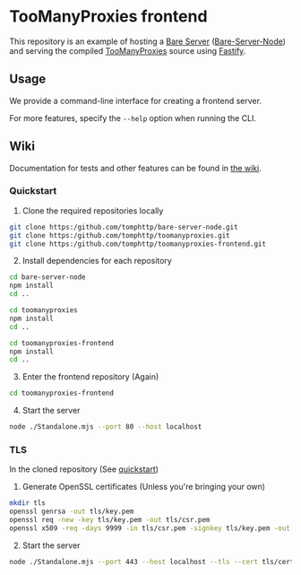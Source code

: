 # TooManyProxies frontend

This repository is an example of hosting a [Bare Server](https://github.com/tomphttp/specifications/tree/master/BareServer.md) ([Bare-Server-Node](https://github.com/tomphttp/bare-server-node)) and serving the compiled [TooManyProxies](https://github.com/tomphttp/toomanyproxies) source using [Fastify](https://github.com/fastify/fastify).

## Usage

We provide a command-line interface for creating a frontend server.

For more features, specify the `--help` option when running the CLI.

## Wiki

Documentation for tests and other features can be found in [the wiki](https://github.com/tomphttp/toomanyproxies-frontend/wiki).

### Quickstart

1. Clone the required repositories locally
```sh
git clone https:/github.com/tomphttp/bare-server-node.git
git clone https:/github.com/tomphttp/toomanyproxies.git
git clone https:/github.com/tomphttp/toomanyproxies-frontend.git
```

2. Install dependencies for each repository
```sh
cd bare-server-node
npm install
cd ..

cd toomanyproxies
npm install
cd ..

cd toomanyproxies-frontend
npm install
cd ..
```

3. Enter the frontend repository (Again)
```sh
cd toomanyproxies-frontend
```

4. Start the server
```sh
node ./Standalone.mjs --port 80 --host localhost
```

### TLS

In the cloned repository (See [quickstart](#quickstart))

1. Generate OpenSSL certificates (Unless you're bringing your own)
```sh
mkdir tls
openssl genrsa -out tls/key.pem
openssl req -new -key tls/key.pem -out tls/csr.pem
openssl x509 -req -days 9999 -in tls/csr.pem -signkey tls/key.pem -out tls/cert.pem
```

2. Start the server
```sh
node ./Standalone.mjs --port 443 --host localhost --tls --cert tls/cert.pem --key tls/key.pem
```